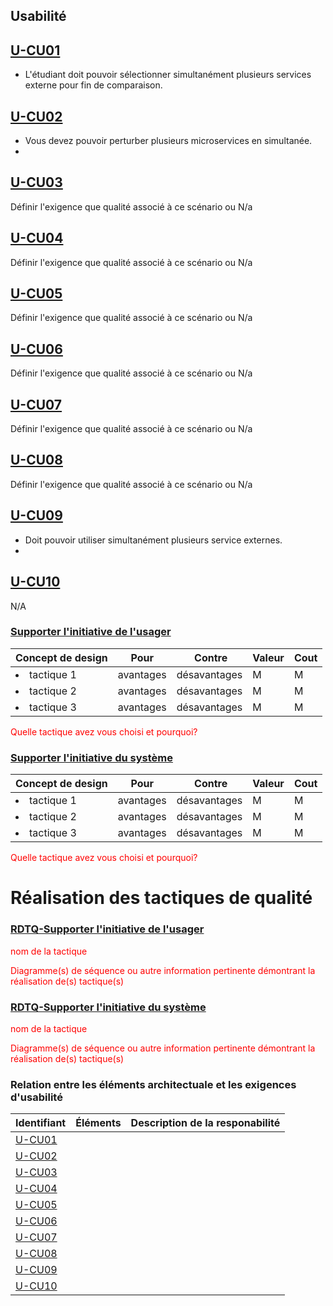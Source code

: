 ## Usabilité

## [U-CU01](#cu01) 
- L'étudiant doit pouvoir sélectionner simultanément plusieurs services externe pour fin de comparaison.

## [U-CU02](#cu02)
- Vous devez pouvoir perturber plusieurs microservices en simultanée.
- 
## [U-CU03](#cu03)
Définir l'exigence que qualité associé à ce scénario ou N/a

## [U-CU04](#cu04)
Définir l'exigence que qualité associé à ce scénario ou N/a

## [U-CU05](#cu05)
Définir l'exigence que qualité associé à ce scénario ou N/a

## [U-CU06](#cu06)
Définir l'exigence que qualité associé à ce scénario ou N/a

## [U-CU07](#cu07)
Définir l'exigence que qualité associé à ce scénario ou N/a

## [U-CU08](#cu08)
Définir l'exigence que qualité associé à ce scénario ou N/a

## [U-CU09](#cu09) 
- Doit pouvoir utiliser simultanément plusieurs service externes.
- 
## [U-CU10](#cu10)
  N/A


### [Supporter l'initiative de l'usager](#rdtq-supporter-linitiative-de-lusager)
<div class="concept usabilite">

|Concept de design| Pour | Contre| Valeur | Cout|
|-----------------|------|-------|--------|-----|
| <li>tactique 1</li>|avantages| désavantages|M|M|
| <li>tactique 2</li>|avantages| désavantages|M|M|
| <li>tactique 3</li>|avantages| désavantages|M|M|
</div>
<span style="color:red">Quelle tactique avez vous choisi et pourquoi?</span>

### [Supporter l'initiative du système](#rdtq-supporter-linitiative-du-système)
<div class="concept usabilite">

|Concept de design| Pour | Contre| Valeur | Cout|
|-----------------|------|-------|--------|-----|
| <li>tactique 1</li>|avantages| désavantages|M|M|
| <li>tactique 2</li>|avantages| désavantages|M|M|
| <li>tactique 3</li>|avantages| désavantages|M|M|
</div>
<span style="color:red">Quelle tactique avez vous choisi et pourquoi?</span>

# Réalisation des tactiques de qualité

### [RDTQ-Supporter l'initiative de l'usager](#supporter-linitiative-de-lusager)
  <span style="color:red">nom de la tactique</span>
 
  <span style="color:red">Diagramme(s) de séquence ou autre information pertinente démontrant la réalisation de(s) tactique(s)</span>
  
### [RDTQ-Supporter l'initiative du système](#supporter-linitiative-du-système)
  <span style="color:red">nom de la tactique</span>

  <span style="color:red">Diagramme(s) de séquence ou autre information pertinente démontrant la réalisation de(s) tactique(s)</span>

### Relation entre les éléments architectuale et les exigences d'usabilité
|Identifiant|Éléments|Description de la responabilité|
|-----------|--------|-------------------------------|
  |[U-CU01](#u-cu01) | |
  |[U-CU02](#u-cu02) | |
  |[U-CU03](#u-cu03) | |
  |[U-CU04](#u-cu04) | |
  |[U-CU05](#u-cu05) | |
  |[U-CU06](#u-cu06) | |
  |[U-CU07](#u-cu07) | |
  |[U-CU08](#u-cu08) | |
  |[U-CU09](#u-cu09) | |
  |[U-CU10](#u-cu10) | |
 
